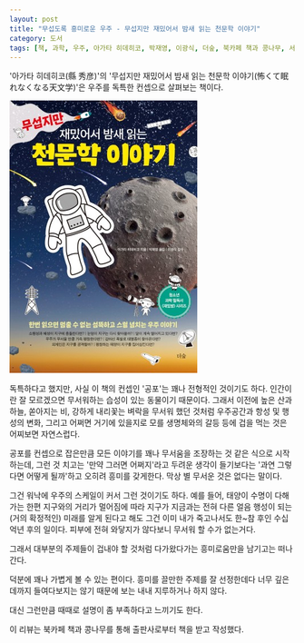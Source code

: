 ```yaml
---
layout: post
title: "무섭도록 흥미로운 우주 - 무섭지만 재밌어서 밤새 읽는 천문학 이야기"
category: 도서
tags: [책, 과학, 우주, 아가타 히데히코, 박재영, 이광식, 더숲, 북카페 책과 콩나무, 서평]
---
```


'아가타 히데히코(縣 秀彦)'의
'무섭지만 재밌어서 밤새 읽는 천문학 이야기(怖くて眠れなくなる天文学)'은
우주를 독특한 컨셉으로 살펴보는 책이다.

![표지](/images/book/kowakute-nemurenakunaru-tenmongaku-book-h480.jpg)

독특하다고 했지만, 사실 이 책의 컨셉인 '공포'는 꽤나 전형적인 것이기도 하다.
인간이란 잘 모르겠으면 무서워하는 습성이 있는 동물이기 때문이다.
그래서 이전에 높은 산과 하늘, 쏟아지는 비, 강하게 내리꽃는 벼락을 무서워 했던 것처럼
우주공간과 항성 및 행성의 변화,
그리고 어쩌면 거기에 있을지로 모를 생명체와의 갈등 등에 겁을 먹는 것은
어찌보면 자연스럽다.

공포를 컨셉으로 잡은만큼 모든 이야기를 꽤나 무서움을 조장하는 것 같은 식으로 시작하는데,
그런 것 치고는 '만약 그러면 어쩌지'라고 두려운 생각이 들기보다는
'과연 그렇다면 어떻게 될까'하고 오히려 흥미를 갖게한다.
막상 별 무서운 것은 없다는 말이다.

그건 워낙에 우주의 스케일이 커서 그런 것이기도 하다.
예를 들어, 태양이 수명이 다해가는 한편 지구와의 거리가 멀어짐에 따라
지구가 지금과는 전혀 다른 얼음 행성이 되는 (거의 확정적인) 미래를 알게 된다고 해도
그건 이미 내가 죽고나서도 한~참 후인 수십억년 후의 일이다.
피부에 전혀 와닿지가 않다보니 무서워 할 수가 없는거다.

그래서 대부분의 주제들이 겁내야 할 것처럼 다가왔다가는
흥미로움만을 남기고는 떠나간다.

덕분에 꽤나 가볍게 볼 수 있는 편이다.
흥미를 끌만한 주제를 잘 선정한데다
너무 깊은데까지 들여다보지는 않기 때문에
보는 내내 지루하거나 하지 않다.

대신 그런만큼 때때로 설명이 좀 부족하다고 느끼기도 한다.



<div class="im im-info">
이 리뷰는 북카페 책과 콩나무를 통해 출판사로부터 책을 받고 작성했다.
</div>
